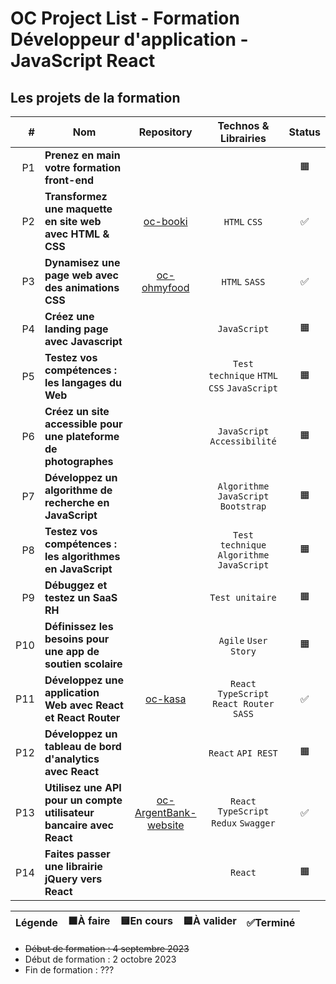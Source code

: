 # OC Project List - Formation Développeur d'application - JavaScript React

## Les projets de la formation

| # | Nom | Repository | Technos & Librairies | Status |
|-:|-|:-:|:-:|:-:|
| P1 | **Prenez en main votre formation front-end** |  |  | 🟧 |
| P2 | **Transformez une maquette en site web avec HTML & CSS** | [oc-booki](https://github.com/boysers/oc-booki) | `HTML` `CSS` | ✅ |
| P3 | **Dynamisez une page web avec des animations CSS** | [oc-ohmyfood](https://github.com/boysers/oc-ohmyfood/) | `HTML` `SASS` | ✅ |
| P4 | **Créez une landing page avec Javascript** |  | `JavaScript` | 🟧 |
| P5 | **Testez vos compétences : les langages du Web** |  | `Test technique` `HTML` `CSS` `JavaScript` | 🟧 |
| P6 | **Créez un site accessible pour une plateforme de photographes** |  | `JavaScript` `Accessibilité` | 🟧 |
| P7 | **Développez un algorithme de recherche en JavaScript** |  | `Algorithme` `JavaScript` `Bootstrap` | 🟧 |
| P8 | **Testez vos compétences : les algorithmes en JavaScript** | | `Test technique` `Algorithme` `JavaScript` | 🟧 |
| P9 | **Débuggez et testez un SaaS RH** |  | `Test unitaire` | 🟧 |
| P10 | **Définissez les besoins pour une app de soutien scolaire** |  | `Agile` `User Story` | 🟧 |
| P11 | **Développez une application Web avec React et React Router** | [oc-kasa](https://github.com/boysers/oc-kasa) | `React` `TypeScript` `React Router` `SASS` | ✅ |
| P12 | **Développez un tableau de bord d'analytics avec React** |  | `React` `API REST` | 🟧 |
| P13 | **Utilisez une API pour un compte utilisateur bancaire avec React** | [oc-ArgentBank-website](https://github.com/boysers/oc-ArgentBank-website) | `React` `TypeScript` `Redux` `Swagger` | ✅ |
| P14 | **Faites passer une librairie jQuery vers React** |  | `React` | 🟧 |

Légende | 🟧À faire | 🟨En cours | 🟦À valider | ✅Terminé |
| :---: | :---: | :---: | :---: | :---: |


- ~~Début de formation : 4 septembre 2023~~
- Début de formation : 2 octobre 2023
- Fin de formation : ???


